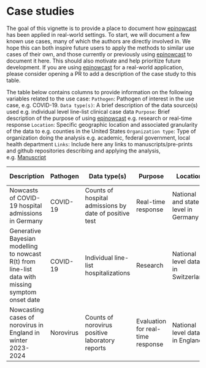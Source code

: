 # Case studies

The goal of this vignette is to provide a place to document how
[epinowcast](https://package.epinowcast.org) has been applied in
real-world settings. To start, we will document a few known use cases,
many of which the authors are directly involved in. We hope this can
both inspire future users to apply the methods to similar use cases of
their own, and those currently or previously using
[epinowcast](https://package.epinowcast.org) to document it here. This
should also motivate and help prioritize future development. If you are
using [epinowcast](https://package.epinowcast.org) for a real-world
application, please consider opening a PR to add a description of the
case study to this table.

The table below contains columns to provide information on the following
variables related to the use case: `Pathogen`: Pathogen of interest in
the use case, e.g. COVID-19. `Data type(s)`: A brief description of the
data source(s) used e.g. individual level line-list clinical case data
`Purpose`: Brief description of the purpose of using
[epinowcast](https://package.epinowcast.org) e.g. research or real-time
response `Location`: Specific geographic location and associated
granularity of the data to e.g. counties in the United States
`Organization type`: Type of organization doing the analysis
e.g. academic, federal government, local health department `Links`:
Include here any links to manuscripts/pre-prints and github repositories
describing and applying the analysis,
e.g. [Manuscript](https://journals.plos.org/ploscompbiol/article?id=10.1371/journal.pcbi.1012021#sec014)

| Description                                                                                       | Pathogen  | Data type(s)                                           | Purpose                           | Location                            | Organization type  | Links                                                                                                                                                                                                                                            |
|---------------------------------------------------------------------------------------------------|-----------|--------------------------------------------------------|-----------------------------------|-------------------------------------|--------------------|--------------------------------------------------------------------------------------------------------------------------------------------------------------------------------------------------------------------------------------------------|
| Nowcasts of COVID-19 hospital admissions in Germany                                               | COVID-19  | Counts of hospital admissions by date of positive test | Real-time response                | National and state-level in Germany | Academic           | [Pre-print](https://epiforecasts.io/eval-germany-sp-nowcasting/paper.pdf), [Github repo](https://github.com/epiforecasts/eval-germany-sp-nowcasting/), [Report](https://epiforecasts.io/eval-germany-sp-nowcasting/real-time-method-comparison/) |
| Generative Bayesian modelling to nowcast R(t) from line-list data with missing symptom onset date | COVID-19  | Individual line-list hospitalizations                  | Research                          | National level data in Switzerland  | Academic           | [Manuscript](https://journals.plos.org/ploscompbiol/article?id=10.1371/journal.pcbi.1012021#sec014), [Github repo](https://github.com/adrian-lison/generative-nowcasting)                                                                        |
| Nowcasting cases of norovirus in England in winter 2023-2024                                      | Norovirus | Counts of norovirus positive laboratory reports        | Evaluation for real-time response | National level data in England      | Federal government | [Pre-print](https://www.medrxiv.org/content/10.1101/2024.07.19.24310696v1)                                                                                                                                                                       |
